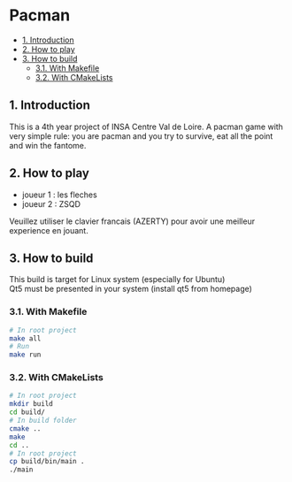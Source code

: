 # Pacman <!-- omit in toc -->

- [1. Introduction](#1-introduction)
- [2. How to play](#2-how-to-play)
- [3. How to build](#3-how-to-build)
  - [3.1. With Makefile](#31-with-makefile)
  - [3.2. With CMakeLists](#32-with-cmakelists)

## 1. Introduction
This is a 4th year project of INSA Centre Val de Loire. A pacman game with very simple rule: you are pacman and you try to survive, eat all the point and win the fantome.

## 2. How to play

- joueur 1 : les fleches
- joueur 2 : ZSQD

Veuillez utiliser le clavier francais (AZERTY) pour avoir une meilleur experience en jouant.

## 3. How to build
This build is target for Linux system (especially for Ubuntu)   
Qt5 must be presented in your system (install qt5 from homepage)

### 3.1. With Makefile
```bash
# In root project
make all
# Run
make run
```

### 3.2. With CMakeLists
```bash
# In root project
mkdir build
cd build/
# In build folder
cmake ..
make
cd ..
# In root project
cp build/bin/main .
./main
```
